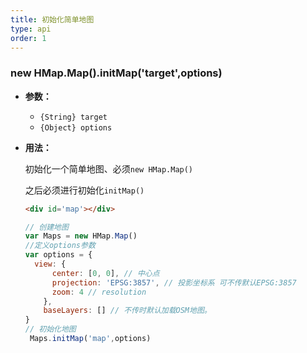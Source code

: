 ```yaml
---
title: 初始化简单地图
type: api
order: 1
---
```


  ### new HMap.Map().initMap('target',options)
 - **参数：**
   - `{String} target`
   - `{Object} options`
 
 - **用法：**
 
     初始化一个简单地图、必须`new HMap.Map()`
     
     之后必须进行初始化`initMap()`
 
   ``` html
   <div id='map'></div>
   ```
 
   ``` js
   // 创建地图
   var Maps = new HMap.Map()
   //定义options参数
   var options = {
     view: {
         center: [0, 0], // 中心点
         projection: 'EPSG:3857', // 投影坐标系 可不传默认EPSG:3857
         zoom: 4 // resolution
       },
       baseLayers: [] // 不传时默认加载OSM地图。
   }
   // 初始化地图
    Maps.initMap('map',options)
   ```
   
   